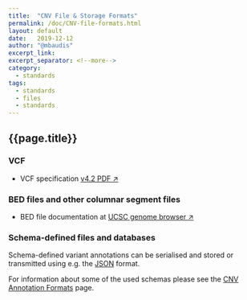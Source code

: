 ```yaml
---
title:  "CNV File & Storage Formats"
permalink: /doc/CNV-file-formats.html
layout: default
date:   2019-12-12
author: "@mbaudis"
excerpt_link: 
excerpt_separator: <!--more-->
category:
  - standards
tags:
  - standards
  - files
  - standards
---
```


## {{page.title}}

### VCF

* VCF specification [v4.2 PDF &nearr;](https://samtools.github.io/hts-specs/VCFv4.2.pdf)


### BED files and other columnar segment files 

* BED file documentation at [UCSC genome browser &nearr;](https://genome.ucsc.edu/FAQ/FAQformat.html#format1)


### Schema-defined files and databases

Schema-defined variant annotations can be serialised and stored or transmitted 
using e.g. the [JSON](https://www.json.org/json-en.html) format.

For information about some of the used schemas please see the 
[CNV Annotation Formats](/doc/CNV-annotation-formats.html) page.


